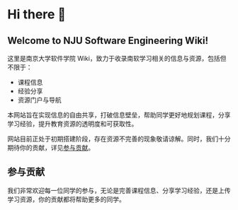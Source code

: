 # Hi there 👋

## Welcome to NJU Software Engineering Wiki!

这里是南京大学软件学院 Wiki，致力于收录南软学习相关的信息与资源，包括但不限于：

- 课程信息
- 经验分享
- 资源门户与导航

本网站旨在实现信息的自由共享，打破信息壁垒，帮助同学更好地规划课程，分享学习经验，提升教育资源的透明度和可获取性。

网站目前正处于初期搭建阶段，存在资源不完善的现象敬请谅解。同时，我们十分期待你的贡献，详见[参与贡献](#参与贡献)。

## 参与贡献

我们非常欢迎每一位同学的参与，无论是完善课程信息、分享学习经验，还是上传学习资源，你的贡献都将帮助更多的同学。